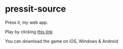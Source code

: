 # pressit-source
Press it, my web app.

Play by clicking [this link](https://nicohias.github.io/pressit-source/)

You can download the game on iOS, Windows & Android

